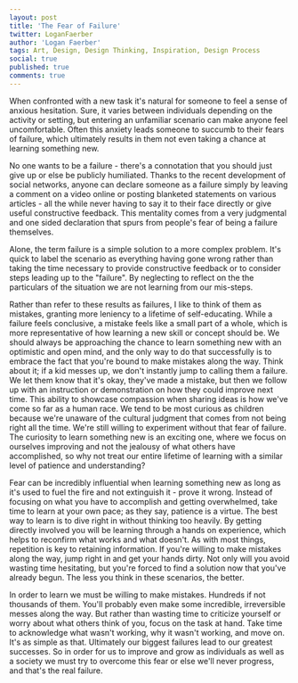 ```yaml
---
layout: post
title: 'The Fear of Failure'
twitter: LoganFaerber
author: 'Logan Faerber'
tags: Art, Design, Design Thinking, Inspiration, Design Process
social: true
published: true
comments: true
---
```


When confronted with a new task it's natural for someone to feel a sense of anxious hesitation. Sure, it varies between individuals depending on the activity or setting, but entering an unfamiliar scenario can make anyone feel uncomfortable. Often this anxiety leads someone to succumb to their fears of failure, which ultimately results in them not even taking a chance at learning something new.

No one wants to be a failure - there's a connotation that you should just give up or else be publicly humiliated. Thanks to the recent development of social networks, anyone can declare someone as a failure simply by leaving a comment on a video online or posting blanketed statements on various articles - all the while never having to say it to their face directly or give useful constructive feedback. This mentality comes from a very judgmental and one sided declaration that spurs from people's fear of being a failure themselves. 

Alone, the term failure is a simple solution to a more complex problem. It's quick to label the scenario as everything having gone wrong rather than taking the time necessary to provide constructive feedback or to consider steps leading up to the "failure". By neglecting to reflect on the the particulars of the situation we are not learning from our mis-steps. 

Rather than refer to these results as failures, I like to think of them as mistakes, granting more leniency to a lifetime of self-educating. While a failure feels conclusive, a mistake feels like a small part of a whole, which is more representative of how learning a new skill or concept should be. We should always be approaching the chance to learn something new with an optimistic and open mind, and the only way to do that successfully is to embrace the fact that you're bound to make mistakes along the way. Think about it; if a kid messes up, we don't instantly jump to calling them a failure. We let them know that it's okay, they've made a mistake, but then we follow up with an instruction or demonstration on how they could improve next time. This ability to showcase compassion when sharing ideas is how we've come so far as a human race. We tend to be most curious as children because we're unaware of the cultural judgment that comes from not being right all the time. We're still willing to experiment without that fear of failure. The curiosity to learn something new is an exciting one, where we focus on ourselves improving and not the jealousy of what others have accomplished, so why not treat our entire lifetime of learning with a similar level of patience and understanding? 

Fear can be incredibly influential when learning something new as long as it's used to fuel the fire and not extinguish it - prove it wrong. Instead of focusing on what you have to accomplish and getting overwhelmed, take time to learn at your own pace; as they say, patience is a virtue. The best way to learn is to dive right in without thinking too heavily. By getting directly involved you will be learning through a hands on experience, which helps to reconfirm what works and what doesn't. As with most things, repetition is key to retaining information.  If you're willing to make mistakes along the way, jump right in and get your hands dirty. Not only will you avoid wasting time hesitating, but you're forced to find a solution now that you've already begun. The less you think in these scenarios, the better. 

In order to learn we must be willing to make mistakes. Hundreds if not thousands of them. You'll probably even make some incredible, irreversible messes along the way. But rather than wasting time to criticize yourself or worry about what others think of you, focus on the task at hand. Take time to acknowledge what wasn't working, why it wasn't working, and move on. It's as simple as that. Ultimately our biggest failures lead to our greatest successes. So in order for us to improve and grow as individuals as well as a society we must try to overcome this fear or else we'll never progress, and that's the real failure.